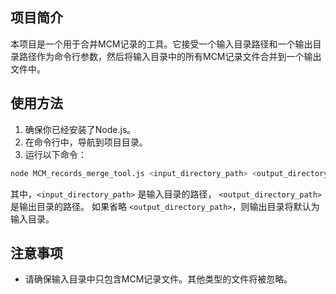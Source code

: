 ## 项目简介

本项目是一个用于合并MCM记录的工具。它接受一个输入目录路径和一个输出目录路径作为命令行参数，然后将输入目录中的所有MCM记录文件合并到一个输出文件中。

## 使用方法

1. 确保你已经安装了Node.js。
2. 在命令行中，导航到项目目录。
3. 运行以下命令：

```bash
node MCM_records_merge_tool.js <input_directory_path> <output_directory_path>
```

其中，`<input_directory_path>` 是输入目录的路径，
`<output_directory_path>` 是输出目录的路径。
如果省略 `<output_directory_path>`，则输出目录将默认为输入目录。


## 注意事项

- 请确保输入目录中只包含MCM记录文件。其他类型的文件将被忽略。